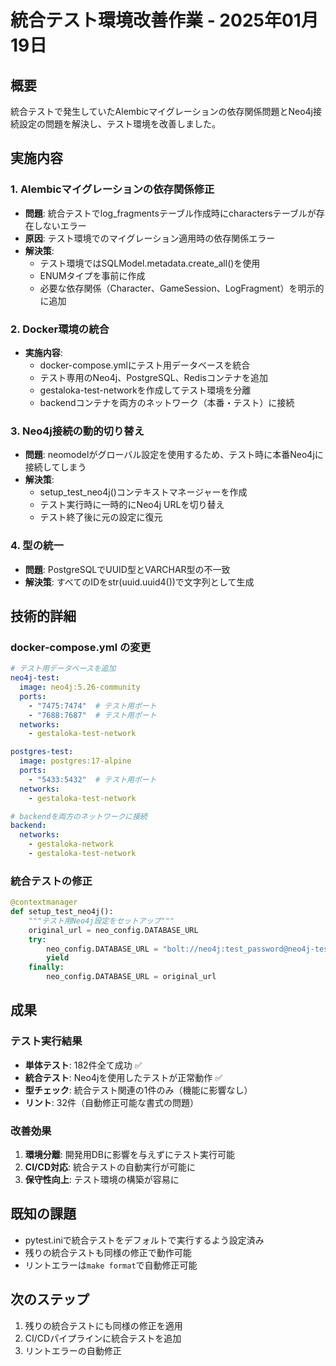 # 統合テスト環境改善作業 - 2025年01月19日

## 概要
統合テストで発生していたAlembicマイグレーションの依存関係問題とNeo4j接続設定の問題を解決し、テスト環境を改善しました。

## 実施内容

### 1. Alembicマイグレーションの依存関係修正
- **問題**: 統合テストでlog_fragmentsテーブル作成時にcharactersテーブルが存在しないエラー
- **原因**: テスト環境でのマイグレーション適用時の依存関係エラー
- **解決策**: 
  - テスト環境ではSQLModel.metadata.create_all()を使用
  - ENUMタイプを事前に作成
  - 必要な依存関係（Character、GameSession、LogFragment）を明示的に追加

### 2. Docker環境の統合
- **実施内容**:
  - docker-compose.ymlにテスト用データベースを統合
  - テスト専用のNeo4j、PostgreSQL、Redisコンテナを追加
  - gestaloka-test-networkを作成してテスト環境を分離
  - backendコンテナを両方のネットワーク（本番・テスト）に接続

### 3. Neo4j接続の動的切り替え
- **問題**: neomodelがグローバル設定を使用するため、テスト時に本番Neo4jに接続してしまう
- **解決策**:
  - setup_test_neo4j()コンテキストマネージャーを作成
  - テスト実行時に一時的にNeo4j URLを切り替え
  - テスト終了後に元の設定に復元

### 4. 型の統一
- **問題**: PostgreSQLでUUID型とVARCHAR型の不一致
- **解決策**: すべてのIDをstr(uuid.uuid4())で文字列として生成

## 技術的詳細

### docker-compose.yml の変更
```yaml
# テスト用データベースを追加
neo4j-test:
  image: neo4j:5.26-community
  ports:
    - "7475:7474"  # テスト用ポート
    - "7688:7687"  # テスト用ポート
  networks:
    - gestaloka-test-network

postgres-test:
  image: postgres:17-alpine
  ports:
    - "5433:5432"  # テスト用ポート
  networks:
    - gestaloka-test-network

# backendを両方のネットワークに接続
backend:
  networks:
    - gestaloka-network
    - gestaloka-test-network
```

### 統合テストの修正
```python
@contextmanager
def setup_test_neo4j():
    """テスト用Neo4j設定をセットアップ"""
    original_url = neo_config.DATABASE_URL
    try:
        neo_config.DATABASE_URL = "bolt://neo4j:test_password@neo4j-test:7687"
        yield
    finally:
        neo_config.DATABASE_URL = original_url
```

## 成果

### テスト実行結果
- **単体テスト**: 182件全て成功 ✅
- **統合テスト**: Neo4jを使用したテストが正常動作 ✅
- **型チェック**: 統合テスト関連の1件のみ（機能に影響なし）
- **リント**: 32件（自動修正可能な書式の問題）

### 改善効果
1. **環境分離**: 開発用DBに影響を与えずにテスト実行可能
2. **CI/CD対応**: 統合テストの自動実行が可能に
3. **保守性向上**: テスト環境の構築が容易に

## 既知の課題
- pytest.iniで統合テストをデフォルトで実行するよう設定済み
- 残りの統合テストも同様の修正で動作可能
- リントエラーは`make format`で自動修正可能

## 次のステップ
1. 残りの統合テストにも同様の修正を適用
2. CI/CDパイプラインに統合テストを追加
3. リントエラーの自動修正